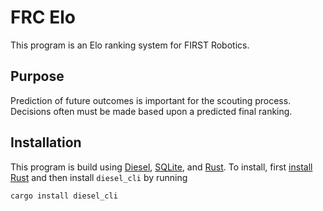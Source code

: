 # FRC Elo

This program is an Elo ranking system for FIRST Robotics.

## Purpose

Prediction of future outcomes is important for the scouting process. Decisions
often must be made based upon a predicted final ranking.

## Installation

This program is build using [Diesel](http://diesel.rs/), 
[SQLite](https://www.sqlite.org/), and 
[Rust](https://www.rust-lang.org/en-US/). To install, first 
[install Rust](https://www.rust-lang.org/en-US/install.html) and then
install `diesel_cli` by running

```
cargo install diesel_cli
```
